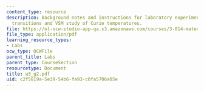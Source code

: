 ```yaml
---
content_type: resource
description: Background notes and instructions for laboratory experiments on ferromagnetic
  transitions and VSM study of Curie temperatures.
file: https://ol-ocw-studio-app-qa.s3.amazonaws.com/courses/3-014-materials-laboratory-fall-2006/c2f5819a5e3954b6fa93c0fa5706a05e_w3_g2.pdf
file_type: application/pdf
learning_resource_types:
- Labs
ocw_type: OCWFile
parent_title: Labs
parent_type: CourseSection
resourcetype: Document
title: w3_g2.pdf
uid: c2f5819a-5e39-54b6-fa93-c0fa5706a05e
---
```


